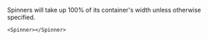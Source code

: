 Spinners will take up 100% of its container's width unless otherwise specified.
```
<Spinner></Spinner>
```
